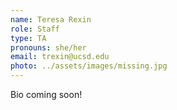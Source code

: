 ```yaml
---
name: Teresa Rexin
role: Staff
type: TA
pronouns: she/her
email: trexin@ucsd.edu
photo: ../assets/images/missing.jpg
---
```


Bio coming soon!